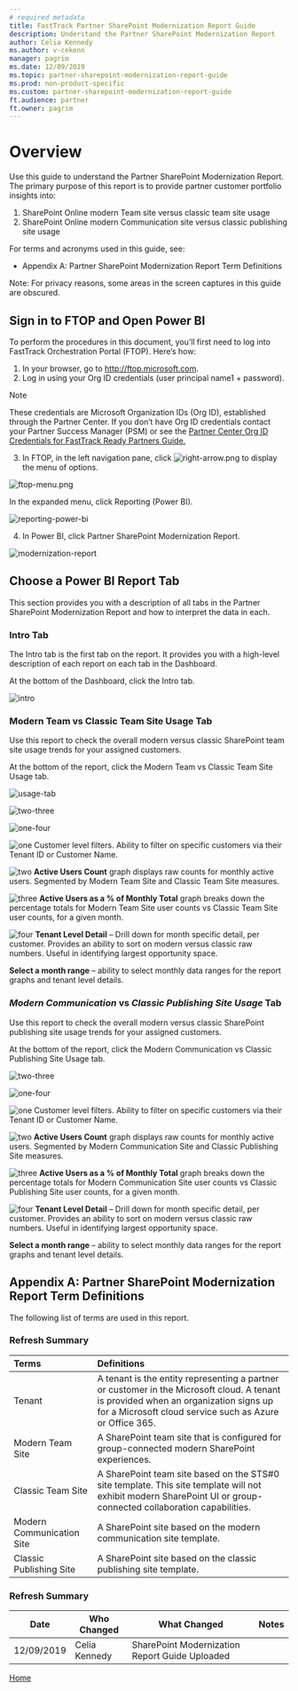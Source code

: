 ```yaml
---
# required metadata
title: FastTrack Partner SharePoint Modernization Report Guide
description: Understand the Partner SharePoint Modernization Report
author: Celia Kennedy
ms.author: v-cekenn
manager: pagrim
ms.date: 12/09/2019
ms.topic: partner-sharepoint-modernization-report-guide
ms.prod: non-product-specific
ms.custom: partner-sharepoint-modernization-report-guide
ft.audience: partner
ft.owner: pagrim
---
```


# Overview
Use this guide to understand the Partner SharePoint Modernization Report. The primary purpose of this report is to provide partner customer portfolio insights into:

1. SharePoint Online modern Team site versus classic team site usage
2. SharePoint Online modern Communication site versus classic publishing site usage

For terms and acronyms used in this guide, see:
- Appendix A: Partner SharePoint Modernization Report Term Definitions 

Note: For privacy reasons, some areas in the screen captures in this guide are obscured.

## Sign in to FTOP and Open Power BI
To perform the procedures in this document, you’ll first need to log into FastTrack Orchestration Portal (FTOP). Here’s how:

1. In your browser, go to http://ftop.microsoft.com.
2. Log in using your Org ID credentials (user principal name1 + password).

> [!NOTE]
> These credentials are Microsoft Organization IDs (Org ID), established through the Partner Center. If you don’t have Org ID credentials contact your Partner Success Manager (PSM) or see the [Partner Center Org ID Credentials for FastTrack Ready Partners Guide.](http://o365pp.blob.core.windows.net/media/Partner%20Org%20ID%20guide.pdf)

3. In FTOP, in the left navigation pane, click ![right-arrow.png](media/partner-sharepoint-modernization-guide/right-arrow.png "right arrow") to display the menu of options.

![ftop-menu.png](media/partner-sharepoint-modernization-guide/ftop-menu.png "FTOP Menu")

In the expanded menu, click Reporting (Power BI).

![reporting-power-bi](media/partner-sharepoint-modernization-guide/power-bi-reporting.png "Reporting (Power BI)")

4. In Power BI, click Partner SharePoint Modernization Report.

![modernization-report](media/partner-sharepoint-modernization-guide/modernization-report.png "SharePoint Modernization Report")

## Choose a Power BI Report Tab

This section provides you with a description of all tabs in the Partner SharePoint Modernization Report and how to interpret the data in each.

### Intro Tab

The Intro tab is the first tab on the report. It provides you with a high-level description of each report on each tab in the Dashboard.

At the bottom of the Dashboard, click the Intro tab.

![intro](media/partner-sharepoint-modernization-guide/intro.png "Intro Tab")
 
### Modern Team vs Classic Team Site Usage Tab

Use this report to check the overall modern versus classic SharePoint team site usage trends for your assigned customers. 

At the bottom of the report, click the Modern Team vs Classic Team Site Usage tab.

![usage-tab](media/partner-sharepoint-modernization-guide/usage-tab.png "Usage Tab")

![two-three](media/partner-sharepoint-modernization-guide//modern-vs-classic-team-site-usage-two-three.png "Modern Team vs Class Team Usage")

![one-four](media/partner-sharepoint-modernization-guide/modern-vs-classic-team-site-usage-one-four.png "Modern Team vs Class Team Usage")

![one](media/partner-sharepoint-modernization-guide/one.png "One") Customer level filters. Ability to filter on specific customers via their Tenant ID or Customer Name.

![two](media/partner-sharepoint-modernization-guide/two.png "Two") **Active Users Count** graph displays raw counts for monthly active users. Segmented by Modern Team Site and Classic Team Site measures.

![three](media/partner-sharepoint-modernization-guide/three.png "Three") **Active Users as a % of Monthly Total** graph breaks down the percentage totals for Modern Team Site user counts vs Classic Team Site user counts, for a given month.

![four](media/partner-sharepoint-modernization-guide/four.png "Four") **Tenant Level Detail** – Drill down for month specific detail, per customer. Provides an ability to sort on modern versus classic raw numbers. Useful in identifying largest opportunity space.

**Select a month range** – ability to select monthly data ranges for the report graphs and tenant level details.

### *Modern Communication* vs *Classic Publishing Site Usage* Tab

Use this report to check the overall modern versus classic SharePoint publishing site usage trends for your assigned customers.

At the bottom of the report, click the Modern Communication vs Classic Publishing Site Usage tab.

![two-three](media/partner-sharepoint-modernization-guide/modern-communication-vs-classic-publishing-two-three.png "Modern Communication vs Classic Publishing")

![one-four](media/partner-sharepoint-modernization-guide/modern-communication-vs-classic-publishing-one-four.png "Modern Communication vs Classic Publishing")

![one](media/partner-sharepoint-modernization-guide/one.png "One") Customer level filters. Ability to filter on specific customers via their Tenant ID or Customer Name.

![two](media/partner-sharepoint-modernization-guide/two.png "Two") **Active Users Count** graph displays raw counts for monthly active users. Segmented by Modern Communication Site and Classic Publishing Site measures.

![three](media/partner-sharepoint-modernization-guide/three.png "Three") **Active Users as a % of Monthly Total** graph breaks down the percentage totals for Modern Communication Site user counts vs Classic Publishing Site user counts, for a given month. 

![four](media/partner-sharepoint-modernization-guide/four.png "Four") **Tenant Level Detail** – Drill down for month specific detail, per customer. Provides an ability to sort on modern versus classic raw numbers. Useful in identifying largest opportunity space. 

**Select a month range** – ability to select monthly data ranges for the report graphs and tenant level details.

## Appendix A: Partner SharePoint Modernization Report Term Definitions

The following list of terms are used in this report.

### Refresh Summary

|Terms|Definitions|
|:---------|:---------------|
|Tenant| A tenant is the entity representing a partner or customer in the Microsoft cloud. A tenant is provided when an organization signs up for a Microsoft cloud service such as Azure or Office 365.|
|Modern Team Site| A SharePoint team site that is configured for group-connected modern SharePoint experiences. |
|Classic Team Site| A SharePoint team site based on the STS#0 site template. This site template will not exhibit modern SharePoint UI or group-connected collaboration capabilities.|
|Modern Communication Site| A SharePoint site based on the modern communication site template.|
|Classic Publishing Site| A SharePoint site based on the classic publishing site template.|

### Refresh Summary

|Date|Who Changed|What Changed|Notes|
|---------|---------------|----------------------------|-------------|
|12/09/2019| Celia Kennedy| SharePoint Modernization Report Guide Uploaded| |

[Home](http://partner-docs.microsoft.com)